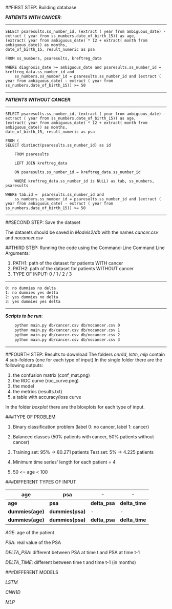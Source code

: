 ##FIRST STEP: Building database


***PATIENTS WITH CANCER***:
***
    SELECT psaresults.ss_number_id, (extract ( year from ambiguous_date) - extract ( year from ss_numbers.date_of_birth_15)) as age,
    (extract( year from ambiguous_date) * 12 + extract( month from ambiguous_date)) as months,
    date_of_birth_15, result_numeric as psa
    
    FROM ss_numbers, psaresults, kreftreg_data
    
    WHERE diagnosis_date >= ambiguous_date and psaresults.ss_number_id = kreftreg_data.ss_number_id and
        ss_numbers.ss_number_id = psaresults.ss_number_id and (extract ( year from ambiguous_date) - extract ( year from ss_numbers.date_of_birth_15)) >= 50
***



***PATIENTS WITHOUT CANCER***:
***
    SELECT psaresults.ss_number_id, (extract ( year from ambiguous_date) - extract ( year from ss_numbers.date_of_birth_15)) as age,
    (extract( year from ambiguous_date) * 12 + extract( month from ambiguous_date)) as months,
    date_of_birth_15, result_numeric as psa
    
    FROM (
    SELECT distinct(psaresults.ss_number_id) as id

        FROM psaresults
        
        LEFT JOIN kreftreg_data
        
        ON psaresults.ss_number_id = kreftreg_data.ss_number_id
        
        WHERE kreftreg_data.ss_number_id is NULL) as tab, ss_numbers, psaresults

    WHERE tab.id =  psaresults.ss_number_id and 
        ss_numbers.ss_number_id = psaresults.ss_number_id and (extract ( year from ambiguous_date) - extract ( year from ss_numbers.date_of_birth_15)) >= 50
***
##SECOND STEP: Save the dataset

The datasets should be saved in *Models2/db* with the names *cancer.csv* and  *nocancer.csv*

##THIRD STEP: Running the code using the Command-Line
Command Line Arguments:
1. PATH1: path of the dataset for patients WITH cancer 
2. PATH2: path of the dataset for patients WITHOUT cancer
3. TYPE OF INPUT: 0 /  1 / 2 / 3
***
    0: no dummies no delta
    1: no dummies yes delta
    2: yes dummies no delta
    3: yes dummies yes delta
***
 
***Scripts to be run***:
```bash
    python main.py db/cancer.csv db/nocancer.csv 0
    python main.py db/cancer.csv db/nocancer.csv 1
    python main.py db/cancer.csv db/nocancer.csv 2
    python main.py db/cancer.csv db/nocancer.csv 3
```
***
##FOURTH STEP: Results to download
The folders *cnn1d*, *lstm*, *mlp* contain 4 sub-folders (one for each type of input).In the single folder there are the following outputs:
1. the confusion matrix (conf_mat.png)
2. the ROC curve (roc_curve.png)
3. the model 
4. the metrics (results.txt)
5. a table with accuracy/loss curve

In the folder *boxplot* there are the bloxplots for each type of input.

###TYPE OF PROBLEM

1. Binary classification problem (label 0: no cancer, label 1: cancer)


2. Balanced classes (50% patients with cancer, 50% patients without cancer)


3. Training set: 95% → 80.271 patients Test set: 5% → 4.225 patients


4. Minimum time series' length for each patient = 4


5. 50 <= age < 100


###DIFFERENT TYPES OF INPUT

|age              | psa              | -             | -              |
|-----------------|------------------|---------------|----------------|
|  **age**        | **psa**          | **delta_psa** | **delta_time** |
| **dummies(age)** | **dummies(psa)** | -             | -              |
| **dummies(age)** | **dummies(psa)** | **delta_psa** | **delta_time** |

*AGE*: age of the patient

*PSA*: real value of the PSA

*DELTA_PSA*: different between PSA at time t and PSA at time t-1

*DELTA_TIME*: different between time t and time t-1 (in months)


###DIFFERENT MODELS

*LSTM* 

*CNN1D*

*MLP*



